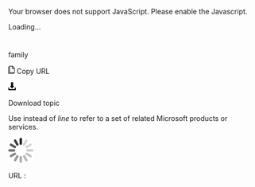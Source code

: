 Your browser does not support JavaScript. Please enable the Javascript.

Loading...

# 

family

![Copy URL](family_files/Copy.png)
Copy URL

![Download](family_files/Download.png)

Download topic

Use instead of *line* to refer to a set of related Microsoft products or services.

![In progress](family_files/activity-large.gif)

URL :

